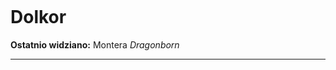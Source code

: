 <p><img></img></p>

# Dolkor
**Ostatnio widziano:** <a data-path="Lokacje/Montera.md">Montera</a>
*Dragonborn*

---